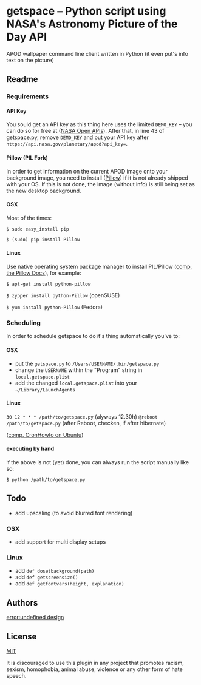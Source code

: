 # getspace – Python script using NASA's Astronomy Picture of the Day API
APOD wallpaper command line client written in Python (it even put's info text on the picture)

## Readme

### Requirements

#### API Key

You sould get an API key as this thing here uses the limited ```DEMO_KEY``` – you can do so for free at ([NASA Open APIs](https://api.nasa.gov/index.html#apply-for-an-api-key)). After that, in line 43 of getspace.py, remove ```DEMO_KEY``` and put your API key after ```https://api.nasa.gov/planetary/apod?api_key=```.

#### Pillow (PIL Fork)

In order to get information on the current APOD image onto your background image, you need to install ([Pillow](https://python-pillow.org/)) if it is not already shipped with your OS. If this is not done, the image (without info) is still being set as the new desktop background.

#### OSX

Most of the times:

```$ sudo easy_install pip```

```$ (sudo) pip install Pillow```

#### Linux

Use native operating system package manager to install PIL/Pillow ([comp. the Pillow Docs](http://pillow.readthedocs.io/en/latest/installation.html#linux-installation)), for example:

```$ apt-get install python-pillow```

```$ zypper install python-Pillow``` (openSUSE)

```$ yum install python-Pillow``` (Fedora)

### Scheduling
In order to schedule getspace to do it's thing automatically you've to:

#### OSX

- put the ```getspace.py``` to ```/Users/USERNAME/.bin/getspace.py```
- change the ```USERNAME``` within the "Program" string in ```local.getspace.plist```
- add the changed ```local.getspace.plist``` into your ```~/Library/LaunchAgents```

#### Linux

```30 12 * * * /path/to/getspace.py``` (alyways 12.30h)
```@reboot /path/to/getspace.py``` (after Reboot, checken, if after hibernate)

([comp. CronHowto on Ubuntu](https://help.ubuntu.com/community/CronHowto))

#### executing by hand

if the above is not (yet) done, you can always run the script manually like so:

```$ python /path/to/getspace.py```

## Todo
- add upscaling (to avoid blurred font rendering)

### OSX
- add support for multi display setups

### Linux
- add ```def dosetbackground(path)```
- add ```def getscreensize()```
- add ```def getfontvars(height, explanation)```

## Authors
[error:undefined design](http://error-undefined.de/)

## License

[MIT](https://opensource.org/licenses/MIT)

It is discouraged to use this plugin in any project that promotes racism, sexism, homophobia, animal abuse, violence or any other form of hate speech.
